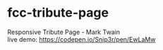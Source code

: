 # fcc-tribute-page
Responsive Tribute Page - Mark Twain  
live demo: https://codepen.io/Snip3r/pen/EwLaMw
